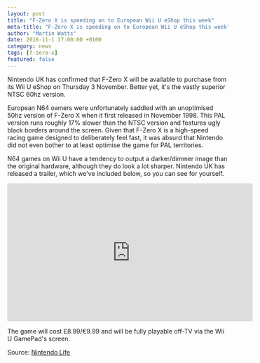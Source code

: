```yaml
---
layout: post
title: "F-Zero X is speeding on to European Wii U eShop this week"
meta-title: "F-Zero X is speeding on to European Wii U eShop this week"
author: "Martin Watts"
date: 2016-11-1 17:00:00 +0100
category: news
tags: [f-zero-x]
featured: false
---
```

Nintendo UK has confirmed that F-Zero X will be available to purchase from its Wii U eShop on Thursday 3 November. Better yet, it's the vastly superior NTSC 60hz version.

European N64 owners were unfortunately saddled with an unoptimised 50hz version of F-Zero X when it first released in November 1998. This PAL version runs roughly 17% slower than the NTSC version and features ugly black borders around the screen. Given that F-Zero X is a high-speed racing game designed to deliberately feel fast, it was absurd that Nintendo did not even bother to at least optimise the game for PAL territories.

N64 games on Wii U have a tendency to output a darker/dimmer image than the original hardware, although they do look a lot sharper. Nintendo UK has released a trailer, which we've included below, so you can see for yourself.

<iframe width="560" height="315" src="https://www.youtube.com/embed/a6G-gYZtlwg" frameborder="0" allowfullscreen></iframe>

The game will cost £8.99/€9.99 and will be fully playable off-TV via the Wii U GamePad's screen.

Source: [Nintendo Life]("http://www.nintendolife.com/news/2016/10/nintendo_confirms_that_upcoming_european_release_of_f-zero_x_is_the_60hz_version")
